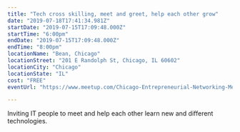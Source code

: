 ```yaml
---
title: "Tech cross skilling, meet and greet, help each other grow"
date: "2019-07-18T17:41:34.981Z"
startDate: "2019-07-15T17:09:48.000Z"
startTime: "6:00pm"
endDate: "2019-07-15T17:09:48.000Z"
endTime: "8:00pm"
locationName: "Bean, Chicago"
locationStreet: "201 E Randolph St, Chicago, IL 60602"
locationCity: "Chicago"
locationState: "IL"
cost: "FREE"
eventUrl: "https://www.meetup.com/Chicago-Entrepreneurial-Networking-Meetup/events/263264008/"

---
```


Inviting IT people to meet and help each other learn new and different technologies.

